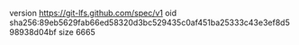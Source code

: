 version https://git-lfs.github.com/spec/v1
oid sha256:89eb5629fab66ed58320d3bc529435c0af451ba25333c43e3ef8d598938d04bf
size 6665
